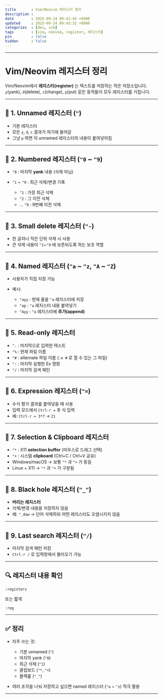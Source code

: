 ```yaml
---
title       : Vim/Neovim 레지스터 정리
description : 
date        : 2025-09-24 09:42:44 +0900
updated     : 2025-09-24 09:43:32 +0900
categories  : [dev, vim]
tags        : [vim, neovim, register, 레지스터]
pin         : false
hidden      : false
---
```


---

# Vim/Neovim 레지스터 정리

Vim/Neovim에서 **레지스터(register)** 는 텍스트를 저장하는 작은 저장소입니다.
`y`(yank), `d`(delete), `c`(change), `p`(put) 같은 동작들이 모두 레지스터를 거칩니다.

---

## 📂 1. Unnamed 레지스터 (`"`)

* 기본 레지스터
* 모든 `y`, `d`, `c` 결과가 여기에 들어감
* 그냥 `p` 하면 이 unnamed 레지스터의 내용이 붙여넣어짐

---

## 📂 2. Numbered 레지스터 (`"0` \~ `"9`)

* `"0` : 마지막 **yank** 내용 (삭제 아님)
* `"1` \~ `"9` : 최근 삭제/변경 기록

  * `"1` : 가장 최근 삭제
  * `"2` : 그 이전 삭제
  * … `"9` : 9번째 이전 삭제

---

## 📂 3. Small delete 레지스터 (`"-`)

* 한 글자나 작은 단위 삭제 시 사용
* 큰 삭제 내용이 `"1`\~`"9` 에 보존되도록 하는 보조 역할

---

## 📂 4. Named 레지스터 (`"a` \~ `"z`, `"A` \~ `"Z`)

* 사용자가 직접 지정 가능
* 예시:

  * `"ayy` : 현재 줄을 `"a` 레지스터에 저장
  * `"ap` : `"a` 레지스터 내용 붙여넣기
  * `"Ayy` : `"a` 레지스터에 **추가(append)**

---

## 📂 5. Read-only 레지스터

* `".` : 마지막으로 입력한 텍스트
* `"%` : 현재 파일 이름
* `"#` : alternate 파일 이름 (`:e #` 로 열 수 있는 그 파일)
* `":` : 마지막 실행한 Ex 명령
* `"/` : 마지막 검색 패턴

---

## 📂 6. Expression 레지스터 (`"=`)

* 수식 평가 결과를 붙여넣을 때 사용
* 입력 모드에서 `Ctrl-r =` 후 식 입력
* 예: `Ctrl-r = 3*7` → `21`

---

## 📂 7. Selection & Clipboard 레지스터

* `"*` : X11 **selection buffer** (마우스로 드래그 선택)
* `"+` : 시스템 **clipboard** (Ctrl+C / Ctrl+V 공유)
* Windows/macOS → 보통 `"*` 과 `"+` 가 동일
* Linux + X11 → `"*` 과 `"+` 가 구분됨

---

## 📂 8. Black hole 레지스터 (`"_"`)

* **버리는 레지스터**
* 삭제/변경 내용을 저장하지 않음
* 예: `"_daw` → 단어 삭제하되 어떤 레지스터도 오염시키지 않음

---

## 📂 9. Last search 레지스터 (`"/`)

* 마지막 검색 패턴 저장
* `Ctrl-r /` 로 입력창에서 불러오기 가능

---

## 🔍 레지스터 내용 확인

```vim
:registers
```

또는 짧게

```vim
:reg
```

---

## ✅ 정리

* 자주 쓰는 것:

  * 기본 unnamed (`"`)
  * 마지막 yank (`"0`)
  * 최근 삭제 (`"1`)
  * 클립보드 (`"*`, `"+`)
  * 블랙홀 (`"_"`)
* 여러 조각을 나눠 저장하고 싶으면 named 레지스터 (`"a` \~ `"z`) 적극 활용

---
